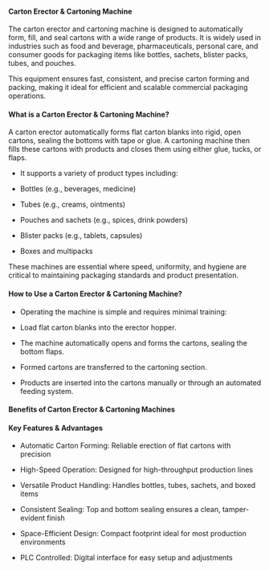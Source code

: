 #### Carton Erector & Cartoning Machine
The carton erector and cartoning machine is designed to automatically form, fill, and seal cartons with a wide range of products. It is widely used in industries such as food and beverage, pharmaceuticals, personal care, and consumer goods for packaging items like bottles, sachets, blister packs, tubes, and pouches.

This equipment ensures fast, consistent, and precise carton forming and packing, making it ideal for efficient and scalable commercial packaging operations.

#### What is a Carton Erector & Cartoning Machine?
A carton erector automatically forms flat carton blanks into rigid, open cartons, sealing the bottoms with tape or glue.
A cartoning machine then fills these cartons with products and closes them using either glue, tucks, or flaps.

- It supports a variety of product types including:

- Bottles (e.g., beverages, medicine)

- Tubes (e.g., creams, ointments)

- Pouches and sachets (e.g., spices, drink powders)

- Blister packs (e.g., tablets, capsules)

- Boxes and multipacks

These machines are essential where speed, uniformity, and hygiene are critical to maintaining packaging standards and product presentation.

#### How to Use a Carton Erector & Cartoning Machine?
- Operating the machine is simple and requires minimal training:

- Load flat carton blanks into the erector hopper.

- The machine automatically opens and forms the cartons, sealing the bottom flaps.

- Formed cartons are transferred to the cartoning section.

- Products are inserted into the cartons manually or through an automated feeding system.

#### Benefits of Carton Erector & Cartoning Machines
#### Key Features & Advantages
- Automatic Carton Forming: Reliable erection of flat cartons with precision

- High-Speed Operation: Designed for high-throughput production lines

- Versatile Product Handling: Handles bottles, tubes, sachets, and boxed items

- Consistent Sealing: Top and bottom sealing ensures a clean, tamper-evident finish

- Space-Efficient Design: Compact footprint ideal for most production environments

- PLC Controlled: Digital interface for easy setup and adjustments



